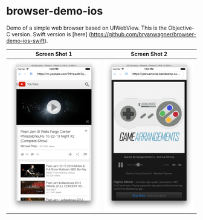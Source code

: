 # browser-demo-ios
Demo of a simple web browser based on UIWebView.  This is the Objective-C version.  Swift version is [here] (https://github.com/bryanwagner/browser-demo-ios-swift).

Screen Shot 1                 | Screen Shot 2
:----------------------------:|:-------------------------------:
![](screen-shot.png)          |  ![](screen-shot-2.png)
